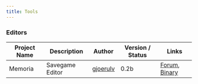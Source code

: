 ```yaml
---
title: Tools
---
```


### Editors

| Project Name | Description     | Author                                                              | Version / Status | Links                                                                                                         |
|--------------|-----------------|---------------------------------------------------------------------|------------------|---------------------------------------------------------------------------------------------------------------|
| Memoria      | Savegame Editor | [gjoerulv](http://forums.qhimm.com/index.php?action=profile;u=3668) | 0.2b             | [Forum](http://forums.qhimm.com/index.php?topic=11494.0), [Binary](http://www.mediafire.com/?aem1bvekxui37pb) |
